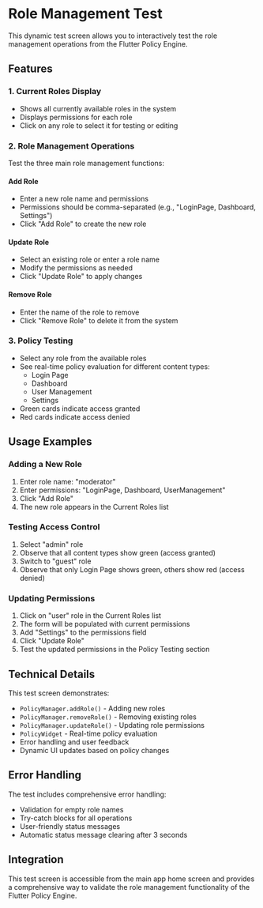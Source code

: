# Role Management Test

This dynamic test screen allows you to interactively test the role management operations from the Flutter Policy Engine.

## Features

### 1. Current Roles Display

- Shows all currently available roles in the system
- Displays permissions for each role
- Click on any role to select it for testing or editing

### 2. Role Management Operations

Test the three main role management functions:

#### Add Role

- Enter a new role name and permissions
- Permissions should be comma-separated (e.g., "LoginPage, Dashboard, Settings")
- Click "Add Role" to create the new role

#### Update Role

- Select an existing role or enter a role name
- Modify the permissions as needed
- Click "Update Role" to apply changes

#### Remove Role

- Enter the name of the role to remove
- Click "Remove Role" to delete it from the system

### 3. Policy Testing

- Select any role from the available roles
- See real-time policy evaluation for different content types:
  - Login Page
  - Dashboard
  - User Management
  - Settings
- Green cards indicate access granted
- Red cards indicate access denied

## Usage Examples

### Adding a New Role

1. Enter role name: "moderator"
2. Enter permissions: "LoginPage, Dashboard, UserManagement"
3. Click "Add Role"
4. The new role appears in the Current Roles list

### Testing Access Control

1. Select "admin" role
2. Observe that all content types show green (access granted)
3. Switch to "guest" role
4. Observe that only Login Page shows green, others show red (access denied)

### Updating Permissions

1. Click on "user" role in the Current Roles list
2. The form will be populated with current permissions
3. Add "Settings" to the permissions field
4. Click "Update Role"
5. Test the updated permissions in the Policy Testing section

## Technical Details

This test screen demonstrates:

- `PolicyManager.addRole()` - Adding new roles
- `PolicyManager.removeRole()` - Removing existing roles
- `PolicyManager.updateRole()` - Updating role permissions
- `PolicyWidget` - Real-time policy evaluation
- Error handling and user feedback
- Dynamic UI updates based on policy changes

## Error Handling

The test includes comprehensive error handling:

- Validation for empty role names
- Try-catch blocks for all operations
- User-friendly status messages
- Automatic status message clearing after 3 seconds

## Integration

This test screen is accessible from the main app home screen and provides a comprehensive way to validate the role management functionality of the Flutter Policy Engine.
